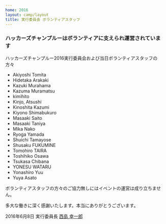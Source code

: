 ```yaml
---
home: 2016
layout: camp/layout
title: 実行委員会 ボランティアスタッフ
---
```


### ハッカーズチャンプルーはボランティアに支えられ運営されています

ハッカーズチャンプルー2016実行委員会および当日ボランティアスタッフの方々

* Akiyoshi Tomita
* Hidetaka Arakaki
* Kazuki Murahama
* Kazuma Muramatsu
* kimihito
* Kinjo, Atsushi
* Kinoshita Kazumi
* Kiyono Shimabukuro
* Masaaki Saito
* Masaaki Taniya
* Mika Nako
* Ryoga Yamada
* Shuichi Tamayose
* Shusaku FUKUMINE
* Tomohiro TAIRA
* Toshihiko Osawa
* Tsukasa Chibana
* YONESU WATARU
* Yonashiro Yuu
* Yuya Asato

ボランティアスタッフの方々のご協力無しにはイベントの運営は成り立ちません。

多大な働きに深く感謝いたします。本当にありがとうございます。

2016年6月8日 実行委員長 [西島 幸一郎](https://www.facebook.com/nishijima.koichiro)
